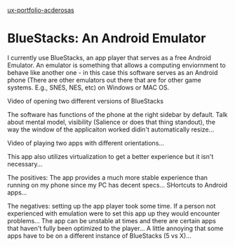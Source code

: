 [ux-portfolio-acderosas](https://github.com/UsabilityEngineering/ux-portfolio-acderosas/blob/c53c23ac054a7136dc2e42cea822c9b3731a630b/README.md)

# BlueStacks: An Android Emulator

I currently use BlueStacks, an app player that serves as a free Android Emulator. An emulator is something that allows a computing enviornment to behave like another one - in this case this software serves as an Android phone (There are other emulators out there that are for other game systems. E.g., SNES, NES, etc) on Windows or MAC OS.


Video of opening two different versions of BlueStacks


The software has functions of the phone at the right sidebar by default. 
Talk about mental model, visibility (Salience or does that thing standout), the way the window of the applicaiton worked didin't automatically resize... 


Video of playing two apps with different orientations...



This app also utilizes virtualization to get a better experience but it isn't necessary...

The positives: The app provides a much more stable experience than running on my phone since my PC has decent specs... SHortcuts to Android apps...

The negatives: setting up the app player took some time. If a person not experienced with emulation were to set this app up they would encounter problems... The app can be unstable at times and there are certain apps that haven't fully been optimized to the player... A little annoying that some apps have to be on a different instance of BlueStacks (5 vs X)...
